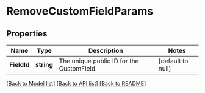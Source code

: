 # RemoveCustomFieldParams

## Properties
Name | Type | Description | Notes
------------ | ------------- | ------------- | -------------
**FieldId** | **string** | The unique public ID for the CustomField. | [default to null]

[[Back to Model list]](../README.md#documentation-for-models) [[Back to API list]](../README.md#documentation-for-api-endpoints) [[Back to README]](../README.md)

